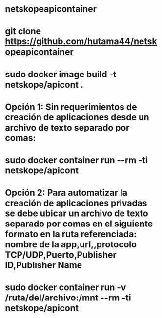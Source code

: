# netskopeapicontainer
# git clone https://github.com/hutama44/netskopeapicontainer
# sudo docker image build -t netskope/apicont .
# Opción 1: Sin requerimientos de creación de aplicaciones desde un archivo de texto separado por comas: 
# sudo docker container run --rm -ti netskope/apicont
# Opción 2: Para automatizar la creación de aplicaciones privadas se debe ubicar un archivo de texto separado por comas en el siguiente formato en la ruta referenciada: nombre de la app,url,,protocolo TCP/UDP,Puerto,Publisher ID,Publisher Name
# sudo docker container run -v /ruta/del/archivo:/mnt --rm -ti netskope/apicont
